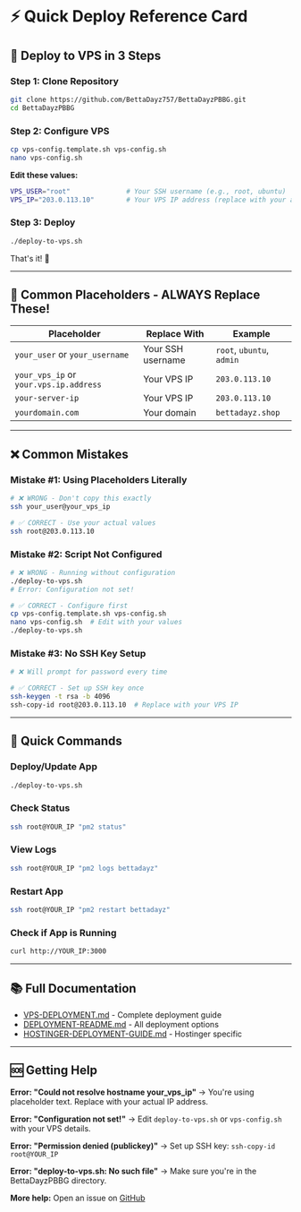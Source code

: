 # ⚡ Quick Deploy Reference Card

## 🚀 Deploy to VPS in 3 Steps

### Step 1: Clone Repository
```bash
git clone https://github.com/BettaDayz757/BettaDayzPBBG.git
cd BettaDayzPBBG
```

### Step 2: Configure VPS
```bash
cp vps-config.template.sh vps-config.sh
nano vps-config.sh
```

**Edit these values:**
```bash
VPS_USER="root"              # Your SSH username (e.g., root, ubuntu)
VPS_IP="203.0.113.10"        # Your VPS IP address (replace with your actual IP)
```

### Step 3: Deploy
```bash
./deploy-to-vps.sh
```

That's it! 🎉

---

## 📝 Common Placeholders - ALWAYS Replace These!

| Placeholder | Replace With | Example |
|------------|-------------|---------|
| `your_user` or `your_username` | Your SSH username | `root`, `ubuntu`, `admin` |
| `your_vps_ip` or `your.vps.ip.address` | Your VPS IP | `203.0.113.10` |
| `your-server-ip` | Your VPS IP | `203.0.113.10` |
| `yourdomain.com` | Your domain | `bettadayz.shop` |

---

## ❌ Common Mistakes

### Mistake #1: Using Placeholders Literally
```bash
# ❌ WRONG - Don't copy this exactly
ssh your_user@your_vps_ip

# ✅ CORRECT - Use your actual values
ssh root@203.0.113.10
```

### Mistake #2: Script Not Configured
```bash
# ❌ WRONG - Running without configuration
./deploy-to-vps.sh
# Error: Configuration not set!

# ✅ CORRECT - Configure first
cp vps-config.template.sh vps-config.sh
nano vps-config.sh  # Edit with your values
./deploy-to-vps.sh
```

### Mistake #3: No SSH Key Setup
```bash
# ❌ Will prompt for password every time

# ✅ CORRECT - Set up SSH key once
ssh-keygen -t rsa -b 4096
ssh-copy-id root@203.0.113.10  # Replace with your VPS IP
```

---

## 🔧 Quick Commands

### Deploy/Update App
```bash
./deploy-to-vps.sh
```

### Check Status
```bash
ssh root@YOUR_IP "pm2 status"
```

### View Logs
```bash
ssh root@YOUR_IP "pm2 logs bettadayz"
```

### Restart App
```bash
ssh root@YOUR_IP "pm2 restart bettadayz"
```

### Check if App is Running
```bash
curl http://YOUR_IP:3000
```

---

## 📚 Full Documentation

- [VPS-DEPLOYMENT.md](./VPS-DEPLOYMENT.md) - Complete deployment guide
- [DEPLOYMENT-README.md](./DEPLOYMENT-README.md) - All deployment options
- [HOSTINGER-DEPLOYMENT-GUIDE.md](./HOSTINGER-DEPLOYMENT-GUIDE.md) - Hostinger specific

---

## 🆘 Getting Help

**Error: "Could not resolve hostname your_vps_ip"**
→ You're using placeholder text. Replace with your actual IP address.

**Error: "Configuration not set!"**
→ Edit `deploy-to-vps.sh` or `vps-config.sh` with your VPS details.

**Error: "Permission denied (publickey)"**
→ Set up SSH key: `ssh-copy-id root@YOUR_IP`

**Error: "deploy-to-vps.sh: No such file"**
→ Make sure you're in the BettaDayzPBBG directory.

**More help:** Open an issue on [GitHub](https://github.com/BettaDayz757/BettaDayzPBBG/issues)
